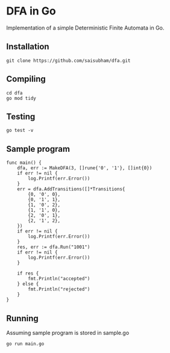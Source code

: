 # DFA in Go
Implementation of a simple Deterministic Finite Automata in Go.

## Installation
```
git clone https://github.com/saisubham/dfa.git
```

## Compiling
```
cd dfa
go mod tidy
```

## Testing
```
go test -v
```

## Sample program
```
func main() {
	dfa, err := MakeDFA(3, []rune{'0', '1'}, []int{0})
	if err != nil {
		log.Printf(err.Error())
	}
	err = dfa.AddTransitions([]*Transitions{
		{0, '0', 0},
		{0, '1', 1},
		{1, '0', 2},
		{1, '1', 0},
		{2, '0', 1},
		{2, '1', 2},
	})
	if err != nil {
		log.Printf(err.Error())
	}
	res, err := dfa.Run("1001")
	if err != nil {
		log.Printf(err.Error())
	}

	if res {
		fmt.Println("accepted")
	} else {
		fmt.Println("rejected")
	}
}
```

## Running
Assuming sample program is stored in sample.go
```
go run main.go
```
